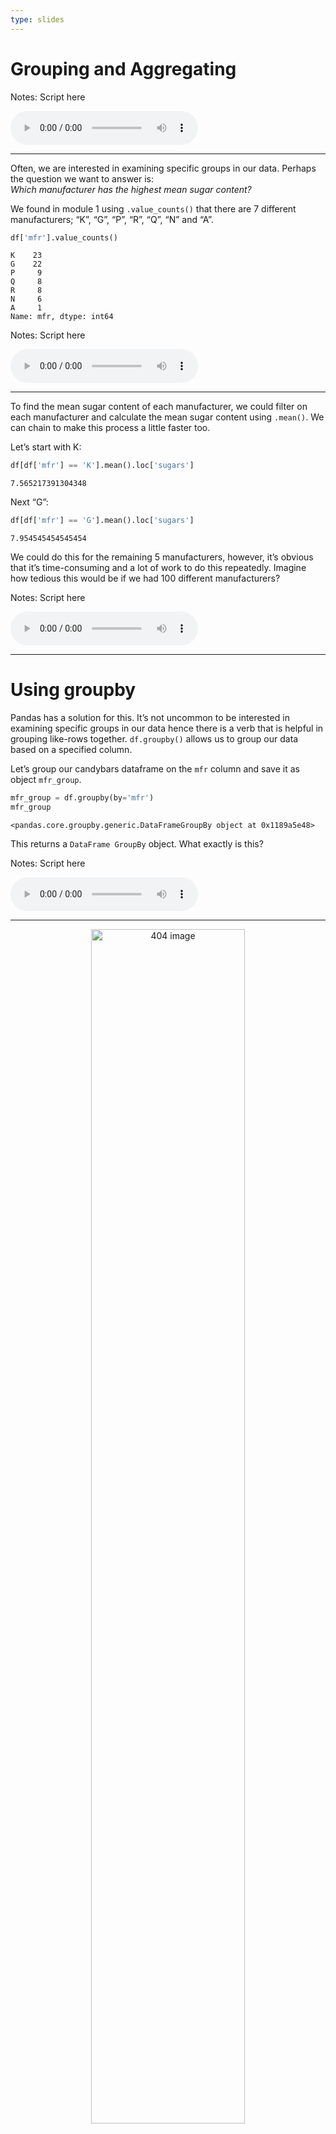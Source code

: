 ```yaml
---
type: slides
---
```


# Grouping and Aggregating

Notes: Script here

<html>

<audio controls >

<source src="/placeholder_audio.mp3" />

</audio>

</html>

---

Often, we are interested in examining specific groups in our data.
Perhaps the question we want to answer is:  
*_Which manufacturer has the highest mean sugar content?_*

We found in module 1 using `.value_counts()` that there are 7 different
manufacturers; “K”, “G”, “P”, “R”, “Q”, “N” and “A”.

``` python
df['mfr'].value_counts()
```

```out
K    23
G    22
P     9
Q     8
R     8
N     6
A     1
Name: mfr, dtype: int64
```

Notes: Script here

<html>

<audio controls >

<source src="/placeholder_audio.mp3" />

</audio>

</html>

---

To find the mean sugar content of each manufacturer, we could filter on
each manufacturer and calculate the mean sugar content using `.mean()`.
We can chain to make this process a little faster too.

Let’s start with K:

``` python
df[df['mfr'] == 'K'].mean().loc['sugars']
```

```out
7.565217391304348
```

Next “G”:

``` python
df[df['mfr'] == 'G'].mean().loc['sugars']
```

```out
7.954545454545454
```

We could do this for the remaining 5 manufacturers, however, it’s
obvious that it’s time-consuming and a lot of work to do this
repeatedly. Imagine how tedious this would be if we had 100 different
manufacturers?

Notes: Script here

<html>

<audio controls >

<source src="/placeholder_audio.mp3" />

</audio>

</html>

---

# Using groupby

Pandas has a solution for this. It’s not uncommon to be interested in
examining specific groups in our data hence there is a verb that is
helpful in grouping like-rows together. `df.groupby()` allows us to
group our data based on a specified column.

Let’s group our candybars dataframe on the `mfr` column and save it as
object `mfr_group`.

``` python
mfr_group = df.groupby(by='mfr')
mfr_group
```

```out
<pandas.core.groupby.generic.DataFrameGroupBy object at 0x1189a5e48>
```

This returns a `DataFrame GroupBy` object. What exactly is this?

Notes: Script here

<html>

<audio controls >

<source src="/placeholder_audio.mp3" />

</audio>

</html>

---

<center>

<img src='/module2/groupby7.png'  alt="404 image" width = "70%" align="middle"/>

</center>

Notes: Script here

<html>

<audio controls >

<source src="/placeholder_audio.mp3" />

</audio>

</html>

---

A `DataFrame GroupBy` object contains information about the groups of
the dataframe. We can access it with the `.groups` attribute (noun).

``` python
mfr_group.groups
```

```out
{'A': Index(['Maypo'], dtype='object', name='name'), 'G': Index(['Apple Cinnamon Cheerios', 'Basic 4', 'Cheerios', 'Cinnamon Toast Crunch', 'Clusters', 'Cocoa Puffs', 'Count Chocula', 'Crispy Wheat & Raisins', 'Golden Grahams', 'Honey Nut Cheerios', 'Kix', 'Lucky Charms', 'Multi-Grain Cheerios', 'Oatmeal Raisin Crisp', 'Raisin Nut Bran', 'Total Corn Flakes', 'Total Raisin Bran', 'Total Whole Grain',
       'Triples', 'Trix', 'Wheaties', 'Wheaties Honey Gold'],
      dtype='object', name='name'), 'K': Index(['All-Bran', 'All-Bran with Extra Fiber', 'Apple Jacks', 'Corn Flakes', 'Corn Pops', 'Cracklin' Oat Bran', 'Crispix', 'Froot Loops', 'Frosted Flakes', 'Frosted Mini-Wheats', 'Fruitful Bran', 'Just Right Crunchy  Nuggets', 'Just Right Fruit & Nut', 'Mueslix Crispy Blend', 'Nut&Honey Crunch', 'Nutri-Grain Almond-Raisin', 'Nutri-grain Wheat',
       'Product 19', 'Raisin Bran', 'Raisin Squares', 'Rice Krispies', 'Smacks', 'Special K'],
      dtype='object', name='name'), 'N': Index(['100% Bran', 'Cream of Wheat (Quick)', 'Shredded Wheat', 'Shredded Wheat 'n'Bran', 'Shredded Wheat spoon size', 'Strawberry Fruit Wheats'], dtype='object', name='name'), 'P': Index(['Bran Flakes', 'Fruit & Fibre Dates; Walnuts; and Oats', 'Fruity Pebbles', 'Golden Crisp', 'Grape Nuts Flakes', 'Grape-Nuts', 'Great Grains Pecan', 'Honey-comb', 'Post Nat. Raisin Bran'], dtype='object', name='name'), 'Q': Index(['100% Natural Bran', 'Cap'n'Crunch', 'Honey Graham Ohs', 'Life', 'Puffed Rice', 'Puffed Wheat', 'Quaker Oat Squares', 'Quaker Oatmeal'], dtype='object', name='name'), 'R': Index(['Almond Delight', 'Bran Chex', 'Corn Chex', 'Double Chex', 'Muesli Raisins; Dates; & Almonds', 'Muesli Raisins; Peaches; & Pecans', 'Rice Chex', 'Wheat Chex'], dtype='object', name='name')}
```

Reading carefully, we can see there are 7 groups: `A`, `G`, `K`, `N`,
`P`, `Q` and `R`, and it lists the index labels (cereal names) in each
group.

Notes: Script here

<html>

<audio controls >

<source src="/placeholder_audio.mp3" />

</audio>

</html>

---

We can obtain all the row index names of a group by specifying the group
name in square brackets after the `groups` method. Take the group `K` as
an example.

``` python
mfr_group.groups['K']
```

```out
Index(['All-Bran', 'All-Bran with Extra Fiber', 'Apple Jacks', 'Corn Flakes', 'Corn Pops', 'Cracklin' Oat Bran', 'Crispix', 'Froot Loops', 'Frosted Flakes', 'Frosted Mini-Wheats', 'Fruitful Bran', 'Just Right Crunchy  Nuggets', 'Just Right Fruit & Nut', 'Mueslix Crispy Blend', 'Nut&Honey Crunch', 'Nutri-Grain Almond-Raisin', 'Nutri-grain Wheat',
       'Product 19', 'Raisin Bran', 'Raisin Squares', 'Rice Krispies', 'Smacks', 'Special K'],
      dtype='object', name='name')
```

Notes: Script here

<html>

<audio controls >

<source src="/placeholder_audio.mp3" />

</audio>

</html>

---

We can get the full dataframe of the group `K` alone using the method
`get_group()`.

``` python
mfr_group.get_group('K')
```

```out
                          mfr  type  calories  protein  fat  sodium  fiber  carbo  sugars  potass  vitamins  shelf  weight  cups     rating
name                                                                                                                                       
All-Bran                    K  Cold        70        4    1     260    9.0    7.0       5     320        25      3    1.00  0.33  59.425505
All-Bran with Extra Fiber   K  Cold        50        4    0     140   14.0    8.0       0     330        25      3    1.00  0.50  93.704912
Apple Jacks                 K  Cold       110        2    0     125    1.0   11.0      14      30        25      2    1.00  1.00  33.174094
Corn Flakes                 K  Cold       100        2    0     290    1.0   21.0       2      35        25      1    1.00  1.00  45.863324
Corn Pops                   K  Cold       110        1    0      90    1.0   13.0      12      20        25      2    1.00  1.00  35.782791
...                        ..   ...       ...      ...  ...     ...    ...    ...     ...     ...       ...    ...     ...   ...        ...
Raisin Bran                 K  Cold       120        3    1     210    5.0   14.0      12     240        25      2    1.33  0.75  39.259197
Raisin Squares              K  Cold        90        2    0       0    2.0   15.0       6     110        25      3    1.00  0.50  55.333142
Rice Krispies               K  Cold       110        2    0     290    0.0   22.0       3      35        25      1    1.00  1.00  40.560159
Smacks                      K  Cold       110        2    1      70    1.0    9.0      15      40        25      2    1.00  0.75  31.230054
Special K                   K  Cold       110        6    0     230    1.0   16.0       3      55        25      1    1.00  1.00  53.131324

[23 rows x 15 columns]
```

Notes: Script here

<html>

<audio controls >

<source src="/placeholder_audio.mp3" />

</audio>

</html>

---

We can also group by multiple columns, For example we can grouping by
not only manufacturer but also by cereal type\! All we do is put both
both column labels in square brackets within `.groupby()`.

``` python
mfr_type_group = df.groupby(by=['mfr', 'type'])
mfr_type_group.groups
```

```out
{('A', 'Hot'): Index(['Maypo'], dtype='object', name='name'), ('G', 'Cold'): Index(['Apple Cinnamon Cheerios', 'Basic 4', 'Cheerios', 'Cinnamon Toast Crunch', 'Clusters', 'Cocoa Puffs', 'Count Chocula', 'Crispy Wheat & Raisins', 'Golden Grahams', 'Honey Nut Cheerios', 'Kix', 'Lucky Charms', 'Multi-Grain Cheerios', 'Oatmeal Raisin Crisp', 'Raisin Nut Bran', 'Total Corn Flakes', 'Total Raisin Bran', 'Total Whole Grain',
       'Triples', 'Trix', 'Wheaties', 'Wheaties Honey Gold'],
      dtype='object', name='name'), ('K', 'Cold'): Index(['All-Bran', 'All-Bran with Extra Fiber', 'Apple Jacks', 'Corn Flakes', 'Corn Pops', 'Cracklin' Oat Bran', 'Crispix', 'Froot Loops', 'Frosted Flakes', 'Frosted Mini-Wheats', 'Fruitful Bran', 'Just Right Crunchy  Nuggets', 'Just Right Fruit & Nut', 'Mueslix Crispy Blend', 'Nut&Honey Crunch', 'Nutri-Grain Almond-Raisin', 'Nutri-grain Wheat',
       'Product 19', 'Raisin Bran', 'Raisin Squares', 'Rice Krispies', 'Smacks', 'Special K'],
      dtype='object', name='name'), ('N', 'Cold'): Index(['100% Bran', 'Shredded Wheat', 'Shredded Wheat 'n'Bran', 'Shredded Wheat spoon size', 'Strawberry Fruit Wheats'], dtype='object', name='name'), ('N', 'Hot'): Index(['Cream of Wheat (Quick)'], dtype='object', name='name'), ('P', 'Cold'): Index(['Bran Flakes', 'Fruit & Fibre Dates; Walnuts; and Oats', 'Fruity Pebbles', 'Golden Crisp', 'Grape Nuts Flakes', 'Grape-Nuts', 'Great Grains Pecan', 'Honey-comb', 'Post Nat. Raisin Bran'], dtype='object', name='name'), ('Q', 'Cold'): Index(['100% Natural Bran', 'Cap'n'Crunch', 'Honey Graham Ohs', 'Life', 'Puffed Rice', 'Puffed Wheat', 'Quaker Oat Squares'], dtype='object', name='name'), ('Q', 'Hot'): Index(['Quaker Oatmeal'], dtype='object', name='name'), ('R', 'Cold'): Index(['Almond Delight', 'Bran Chex', 'Corn Chex', 'Double Chex', 'Muesli Raisins; Dates; & Almonds', 'Muesli Raisins; Peaches; & Pecans', 'Rice Chex', 'Wheat Chex'], dtype='object', name='name')}
```

The attribute `ngroups` indicates how many groups there are.

``` python
mfr_type_group.ngroups
```

```out
9
```

Notes: Script here

<html>

<audio controls >

<source src="/placeholder_audio.mp3" />

</audio>

</html>

---

If we want to get the dataframe of a specific group now, we put the
value of each column in parenthesis.

``` python
mfr_type_group.get_group(('K', 'Cold'))
```

```out
                          mfr  type  calories  protein  fat  sodium  fiber  carbo  sugars  potass  vitamins  shelf  weight  cups     rating
name                                                                                                                                       
All-Bran                    K  Cold        70        4    1     260    9.0    7.0       5     320        25      3    1.00  0.33  59.425505
All-Bran with Extra Fiber   K  Cold        50        4    0     140   14.0    8.0       0     330        25      3    1.00  0.50  93.704912
Apple Jacks                 K  Cold       110        2    0     125    1.0   11.0      14      30        25      2    1.00  1.00  33.174094
Corn Flakes                 K  Cold       100        2    0     290    1.0   21.0       2      35        25      1    1.00  1.00  45.863324
Corn Pops                   K  Cold       110        1    0      90    1.0   13.0      12      20        25      2    1.00  1.00  35.782791
...                        ..   ...       ...      ...  ...     ...    ...    ...     ...     ...       ...    ...     ...   ...        ...
Raisin Bran                 K  Cold       120        3    1     210    5.0   14.0      12     240        25      2    1.33  0.75  39.259197
Raisin Squares              K  Cold        90        2    0       0    2.0   15.0       6     110        25      3    1.00  0.50  55.333142
Rice Krispies               K  Cold       110        2    0     290    0.0   22.0       3      35        25      1    1.00  1.00  40.560159
Smacks                      K  Cold       110        2    1      70    1.0    9.0      15      40        25      2    1.00  0.75  31.230054
Special K                   K  Cold       110        6    0     230    1.0   16.0       3      55        25      1    1.00  1.00  53.131324

[23 rows x 15 columns]
```

Notes: Script here

<html>

<audio controls >

<source src="/placeholder_audio.mp3" />

</audio>

</html>

---

## Summary Statistics with Groups

What now? Grouping doesn’t answer our initial question of ***Which
manufacturer has the highest mean sugar content?***  
Where do we go from here?  
We need to calculate the mean sugar content in each manufacturing
group\!

``` python
mfr_group.mean()
```

```out
       calories   protein       fat      sodium     fiber      carbo    sugars      potass   vitamins     shelf    weight      cups     rating
mfr                                                                                                                                           
A    100.000000  4.000000  1.000000    0.000000  0.000000  16.000000  3.000000   95.000000  25.000000  2.000000  1.000000  1.000000  54.850917
G    111.363636  2.318182  1.363636  200.454545  1.272727  14.727273  7.954545   85.227273  35.227273  2.136364  1.049091  0.875000  34.485852
K    108.695652  2.652174  0.608696  174.782609  2.739130  15.130435  7.565217  103.043478  34.782609  2.347826  1.077826  0.796087  44.038462
N     86.666667  2.833333  0.166667   37.500000  4.000000  16.000000  1.833333  121.000000   8.333333  1.666667  0.971667  0.778333  67.968567
P    108.888889  2.444444  0.888889  146.111111  2.777778  13.222222  8.777778  113.888889  25.000000  2.444444  1.064444  0.714444  41.705744
Q     95.000000  2.625000  1.750000   92.500000  1.337500  10.250000  5.500000   74.375000  12.500000  2.375000  0.875000  0.823750  42.915990
R    115.000000  2.500000  1.250000  198.125000  1.875000  17.625000  6.125000   89.500000  25.000000  2.000000  1.000000  0.871250  41.542997
```

This answers the initial question and confirms that manufacturer “P” has
the highest mean sugar content across cereals. See how convenient this
was to do in comparison to our initial method? Not only does this give
us the result quicker, but it also gives us the mean of each column of
the dataframe. Think of how many filtering and mean calculations would
have to be done if we were to do this using our initial method.  
Of course, using groups is not limited to finding the only the mean, we
can do the same thing for other statistics too like `.min()` and
`.max()`.

Notes: Script here

<html>

<audio controls >

<source src="/placeholder_audio.mp3" />

</audio>

</html>

---

## Aggregating dataframes

In situations where we want to collect multiple statistics together, we
can aggregate them in 1 step using a verb called `.agg()`.

`.agg()` can be used on its own using a single measurement, without
groupby:

``` python
df.agg('mean')
```

```out
calories    106.883117
protein       2.545455
fat           1.012987
sodium      159.675325
fiber         2.151948
carbo        14.623377
sugars        6.948052
potass       96.129870
vitamins     28.246753
shelf         2.207792
weight        1.029610
cups          0.821039
rating       42.665705
dtype: float64
```

Notes: Script here

<html>

<audio controls >

<source src="/placeholder_audio.mp3" />

</audio>

</html>

---

This is essentially the same thing as calling the statistic `mean()` on
the dataframe.

``` python
df.mean()
```

```out
calories    106.883117
protein       2.545455
fat           1.012987
sodium      159.675325
fiber         2.151948
carbo        14.623377
sugars        6.948052
potass       96.129870
vitamins     28.246753
shelf         2.207792
weight        1.029610
cups          0.821039
rating       42.665705
dtype: float64
```

Notes: Script here

<html>

<audio controls >

<source src="/placeholder_audio.mp3" />

</audio>

</html>

---

`.agg()` gets a chance to really shine when we want several specific
measures. Let’s say we want the `max`, `min` and `median`. We specify
them in square brackets within our `.agg()` method.

``` python
df.agg(['max', 'min', 'median'])
```

```out
        mfr  type  calories  protein  fat  sodium  fiber  carbo  sugars  potass  vitamins  shelf  weight  cups     rating
max       R   Hot     160.0      6.0  5.0   320.0   14.0   23.0    15.0   330.0     100.0    3.0     1.5  1.50  93.704912
min       A  Cold      50.0      1.0  0.0     0.0    0.0    1.0     0.0     1.0       0.0    1.0     0.5  0.25  18.042851
median  NaN   NaN     110.0      3.0  1.0   180.0    2.0   14.0     7.0    90.0      25.0    2.0     1.0  0.75  40.400208
```

It produces a convenient dataframe giving the value for each statistic,
for each column.

Notes: Script here

<html>

<audio controls >

<source src="/placeholder_audio.mp3" />

</audio>

</html>

---

## Aggregating groupby objects

`.agg()` is particularly useful with groupby objects. Let’s try it on
our manufacturer `groupby` object named `mfr_group`.

``` python
mfr_group.agg(['max', 'min', 'median'])
```

```out
    calories             protein            fat            sodium             fiber             carbo              sugars            potass            vitamins            shelf            weight               cups                  rating                      
         max  min median     max min median max min median    max  min median   max  min median   max   min median    max min median    max min median      max min median   max min median    max   min median   max   min median        max        min     median
mfr                                                                                                                                                                                                                                                                
A        100  100    100       4   4    4.0   1   1      1      0    0    0.0   0.0  0.0    0.0  16.0  16.0  16.00      3   3    3.0     95  95   95.0       25  25   25.0     2   2    2.0   1.00  1.00    1.0  1.00  1.00  1.000  54.850917  54.850917  54.850917
G        140  100    110       6   1    2.0   3   1      1    290  140  200.0   4.0  0.0    1.5  21.0  10.5  14.25     14   1    8.5    230  25   80.0      100  25   25.0     3   1    2.0   1.50  1.00    1.0  1.50  0.50  0.875  51.592193  19.823573  36.181877
K        160   50    110       6   1    3.0   3   0      0    320    0  170.0  14.0  0.0    1.0  22.0   7.0  15.00     15   0    7.0    330  20   60.0      100  25   25.0     3   1    3.0   1.50  1.00    1.0  1.00  0.33  0.750  93.704912  29.924285  40.560159
N        100   70     90       4   2    3.0   1   0      0    130    0    7.5  10.0  1.0    3.0  21.0   5.0  17.50      6   0    0.0    280   1  107.5       25   0    0.0     3   1    1.5   1.00  0.83    1.0  1.00  0.33  0.835  74.472949  59.363993  68.319429
P        120   90    110       3   1    3.0   3   0      1    210   45  160.0   6.0  0.0    3.0  17.0  11.0  13.00     15   3   10.0    260  25   90.0       25  25   25.0     3   1    3.0   1.33  1.00    1.0  1.33  0.25  0.670  53.371007  28.025765  40.917047
Q        120   50    100       5   1    2.5   5   0      2    220    0   75.0   2.7  0.0    1.5  14.0   1.0  12.00     12   0    6.0    135  15   72.5       25   0   12.5     3   1    2.5   1.00  0.50    1.0  1.00  0.50  0.875  63.005645  18.042851  47.419974
R        150   90    110       4   1    2.0   3   0      1    280   95  200.0   4.0  0.0    2.0  23.0  14.0  16.50     11   2    5.5    170   1   97.5       25  25   25.0     3   1    2.0   1.00  1.00    1.0  1.13  0.67  0.875  49.787445  34.139765  41.721976
```

This gives a value for each group and for each statistic we specified.

Notes: Script here

<html>

<audio controls >

<source src="/placeholder_audio.mp3" />

</audio>

</html>

---

## Extra Fancy Aggregation

You might have noticed that when we used `.agg()`, we calculated the
same 3 statistics for every column in the dataframe but we can calculate
different statistics for different columns.  
Let’s say we are concerned about the `max` and `min` calorie values, the
total `sum` of the ratings and the `mean` and `median` sugar content for
each manufacturing group.  
We wrapped everything in curly brackets and we use a colon to separate
the column name from the statistics values. We need to put the
statistics within square brackets.

``` python
mfr_group.agg({"calories":['max', 'min'],
                 "rating":['sum'],  
                 "sugars":['mean', 'median']})
```

```out
    calories            rating    sugars       
         max  min          sum      mean median
mfr                                            
A        100  100    54.850917  3.000000    3.0
G        140  100   758.688737  7.954545    8.5
K        160   50  1012.884634  7.565217    7.0
N        100   70   407.811403  1.833333    0.0
P        120   90   375.351697  8.777778   10.0
Q        120   50   343.327919  5.500000    6.0
R        150   90   332.343977  6.125000    5.5
```

Now this is a bit easier to read.

Notes: Script here

<html>

<audio controls >

<source src="/placeholder_audio.mp3" />

</audio>

</html>

---

## Plotting Groupby Objects

Let’s return to thequestion we asked at the beginning of this section:

*_Which manufacturer has the highest mean sugar content?_*

A nice way of showing our results would be to graph this. A bar chart
should do the trick\! Let’s use our chaining technique for this as well.

Here are the steps we are following to get our eventual plot.  
\- We create a groupby object and calculate the mean for each column in
the dataframe.  
\- Next, we take the single column we are interested in using
`.loc[]`.  
\- Our last action is the plot everything using `.plot.bar()`.

We are going to save our plot as an object named `sugar_plot`. Notes:
Script here

<html>

<audio controls >

<source src="/placeholder_audio.mp3" />

</audio>

</html>

---

``` python
sugar_plot = (df.groupby(by='mfr')
                .mean()
                .loc[:,'sugars']
                .plot.bar()
             )
sugar_plot
```

<img src="/module2/module2_24/unnamed-chunk-18-1.png" width="576" />

This plot, however, looks a little unfinished. We need to add a title
and label our y-axis.

Notes: Script here

<html>

<audio controls >

<source src="/placeholder_audio.mp3" />

</audio>

</html>

---

We’ve added a title before, so there is nothing new there but adding x
and y-axis labels is a little different. We can increase the label font
sizes using the argument `fontsize`. In this case, we reference our
initial plot and use the verb `.set_ylabel()` and `.set_xlabel()` with
the desired axis label as an argument and `fontsize` to assign a desired
label size. To avoid unnecessary information that will be returned
otherwise, whatever our last verb being used with our plot (named
\`sugar\_plot) has to be reassigned back to the object. If we did this
any other way, we would not have the ability to do more transformations
on our plot, or we would get additional information with the plot
output.

``` python
sugar_plot = (df.groupby(by='mfr')
                .mean()
                .loc[:,'sugars']
                .plot.bar(title='Mean sugar content among manufacturers')
              )
sugar_plot.set_ylabel('Sugar content (in grams)', fontsize=12)
sugar_plot = sugar_plot.set_xlabel('Manufacturer', fontsize=12)
sugar_plot
```

<img src="/module2/module2_24/unnamed-chunk-19-1.png" width="576" />

Notes: Script here

<html>

<audio controls >

<source src="/placeholder_audio.mp3" />

</audio>

</html>

---

In the last plot, we used `.loc[:,'sugars']` to select a single column
to the plot, however, we can show multiple mean column values in a
single plot by selecting more columns. The columns `fat`, `fiber` and
`protein` seem like good choices.

``` python
nutrition_plot = (df.groupby(by='mfr')
                    .mean()
                    .loc[:, ['fat', 'fiber', 'protein']]
                    .plot.bar(title='Mean nutritrion value over different manufacturers')
                 )
nutrition_plot.set_ylabel('Content (in grams)', fontsize=12)
nutrition_plot = nutrition_plot.set_xlabel('Manufacturer', fontsize=12)
nutrition_plot
```

<img src="/module2/module2_24/unnamed-chunk-20-1.png" width="480" />

Notes: Script here

<html>

<audio controls >

<source src="/placeholder_audio.mp3" />

</audio>

</html>

---

Using `pandas` to plot groupby objects is very limited and is not
possible for many other plot types such as scatter plots.  
If you wish to learn more advanced visualization and Python plotting
package **Altair**, come back soon and visit our in development course
**DSCI-531 Exploratory Data Visualization**.

Notes: Script here

<html>

<audio controls >

<source src="/placeholder_audio.mp3" />

</audio>

</html>

---

# Let’s apply what we learned\!

Notes: Script here

<html>

<audio controls >

<source src="/placeholder_audio.mp3" />

</audio>

</html>

